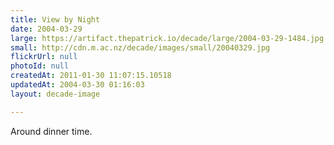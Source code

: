 ```yaml
---
title: View by Night
date: 2004-03-29
large: https://artifact.thepatrick.io/decade/large/2004-03-29-1484.jpg
small: http://cdn.m.ac.nz/decade/images/small/20040329.jpg
flickrUrl: null
photoId: null
createdAt: 2011-01-30 11:07:15.10518
updatedAt: 2004-03-30 01:16:03
layout: decade-image

---
```

Around dinner time.

